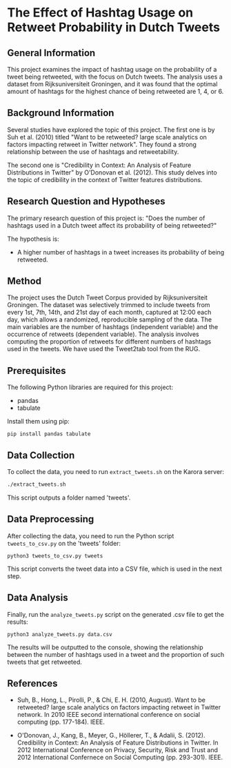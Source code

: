 # The Effect of Hashtag Usage on Retweet Probability in Dutch Tweets


## General Information

This project examines the impact of hashtag usage on the probability of a tweet being retweeted, with the focus on Dutch tweets. The analysis uses a dataset from Rijksuniversiteit Groningen, and it was found that the optimal amount of hashtags for the highest chance of being retweeted are 1, 4, or 6.

## Background Information

Several studies have explored the topic of this project. The first one is by Suh et al. (2010) titled "Want to be retweeted? large scale analytics on factors impacting retweet in Twitter network". They found a strong relationship between the use of hashtags and retweetability.

The second one is "Credibility in Context: An Analysis of Feature Distributions in Twitter" by O'Donovan et al. (2012). This study delves into the topic of credibility in the context of Twitter features distributions.

## Research Question and Hypotheses

The primary research question of this project is: "Does the number of hashtags used in a Dutch tweet affect its probability of being retweeted?"

The hypothesis is:

- A higher number of hashtags in a tweet increases its probability of being retweeted.

## Method

The project uses the Dutch Tweet Corpus provided by Rijksuniversiteit Groningen. The dataset was selectively trimmed to include tweets from every 1st, 7th, 14th, and 21st day of each month, captured at 12:00 each day, which allows a randomized, reproducible sampling of the data. The main variables are the number of hashtags (independent variable) and the occurrence of retweets (dependent variable). The analysis involves computing the proportion of retweets for different numbers of hashtags used in the tweets. We have used the Tweet2tab tool from the RUG. 


## Prerequisites

The following Python libraries are required for this project:

- pandas
- tabulate

Install them using pip:

```
pip install pandas tabulate

```


## Data Collection

To collect the data, you need to run `extract_tweets.sh` on the Karora server:

```bash
./extract_tweets.sh

```

This script outputs a folder named 'tweets'.

## Data Preprocessing
After collecting the data, you need to run the Python script `tweets_to_csv.py` on the 'tweets' folder:
``` 
python3 tweets_to_csv.py tweets 

```

This script converts the tweet data into a CSV file, which is used in the next step.

## Data Analysis
Finally, run the `analyze_tweets.py` script on the generated .csv file to get the results:
```
python3 analyze_tweets.py data.csv

```

The results will be outputted to the console, showing the relationship between the number of hashtags used in a tweet and the proportion of such tweets that get retweeted.

## References

- Suh, B., Hong, L., Pirolli, P., & Chi, E. H. (2010, August). Want to be retweeted? large scale analytics on factors impacting retweet in Twitter network. In 2010 IEEE second international conference on social computing (pp. 177-184). IEEE.

- O'Donovan, J., Kang, B., Meyer, G., Höllerer, T., & Adalii, S. (2012). Credibility in Context: An Analysis of Feature Distributions in Twitter. In 2012 International Conference on Privacy, Security, Risk and Trust and 2012 International Confernece on Social Computing (pp. 293-301). IEEE.